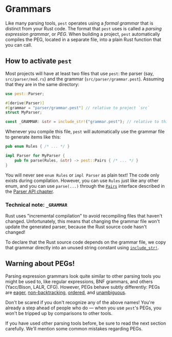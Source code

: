# Grammars

Like many parsing tools, `pest` operates using a *formal grammar* that is
distinct from your Rust code. The format that `pest` uses is called a *parsing
expression grammar*, or *PEG*. When building a project, `pest` automatically
compiles the PEG, located in a separate file, into a plain Rust function that
you can call.

## How to activate `pest`

Most projects will have at least two files that use `pest`: the parser (say,
`src/parser/mod.rs`) and the grammar (`src/parser/grammar.pest`). Assuming that
they are in the same directory:

```rust
use pest::Parser;

#[derive(Parser)]
#[grammar = "parser/grammar.pest"] // relative to project `src`
struct MyParser;

const _GRAMMAR: &str = include_str!("grammar.pest"); // relative to this file
```

Whenever you compile this file, `pest` will automatically use the grammar file
to generate items like this:

```rust
pub enum Rules { /* ... */ }

impl Parser for MyParser {
    pub fn parse(Rules, &str) -> pest::Pairs { /* ... */ }
}
```

You will never see `enum Rules` or `impl Parser` as plain text! The code only
exists during compilation. However, you can use `Rules` just like any other
enum, and you can use `parse(...)` through the [`Pairs`] interface described in
the [Parser API chapter](parser_api.html).

### Technical note: `_GRAMMAR`

Rust uses "incremental compilation" to avoid recompiling files that haven't
changed. Unfortunately, this means that changing the grammar file won't update
the generated parser, because the Rust source code hasn't changed!

To declare that the Rust source code depends on the grammar file, we copy that
grammar directly into an unused string constant using [`include_str!`].

## Warning about PEGs!

Parsing expression grammars look quite similar to other parsing tools you might
be used to, like regular expressions, BNF grammars, and others (Yacc/Bison,
LALR, CFG). However, PEGs behave subtly differently: PEGs are [eager],
[non-backtracking], [ordered], and [unambiguous].

Don't be scared if you don't recognize any of the above names! You're already a
step ahead of people who do &mdash; when you use `pest`'s PEGs, you won't be
tripped up by comparisons to other tools.

If you have used other parsing tools before, be sure to read the next section
carefully. We'll mention some common mistakes regarding PEGs.

[`Pairs`]: https://docs.rs/pest/1.0/pest/iterators/struct.Pairs.html
[`include_str!`]: https://doc.rust-lang.org/std/macro.include_str.html
[eager]: grammars/peg.html#eagerness
[non-backtracking]: grammars/peg.html#non-backtracking
[ordered]: grammars/peg.html#ordered-choice
[unambiguous]: grammars/peg.html#unambiguous
